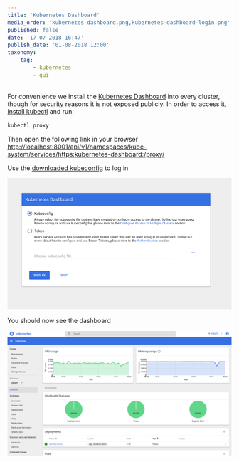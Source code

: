 ```yaml
---
title: 'Kubernetes Dashboard'
media_order: 'kubernetes-dashboard.png,kubernetes-dashboard-login.png'
published: false
date: '17-07-2018 16:47'
publish_date: '01-08-2018 12:00'
taxonomy:
    tag:
        - kubernetes
        - gui
---
```


For convenience we install the [Kubernetes Dashboard](https://kubernetes.io/docs/tasks/access-application-cluster/web-ui-dashboard/) into every cluster, though for security reasons it is not exposed publicly. In order to access it, [install kubectl](/tutorials/using-kubectl) and run:

```bash
kubectl proxy
```

Then open the following link in your browser
[http://localhost:8001/api/v1/namespaces/kube-system/services/https:kubernetes-dashboard:/proxy/](http://localhost:8001/api/v1/namespaces/kube-system/services/https:kubernetes-dashboard:/proxy/)

Use the [downloaded kubeconfig](/tutorials/download-kubeconfig) to log in

![](kubernetes-dashboard-login.png)

You should now see the dashboard

![](kubernetes-dashboard.png)